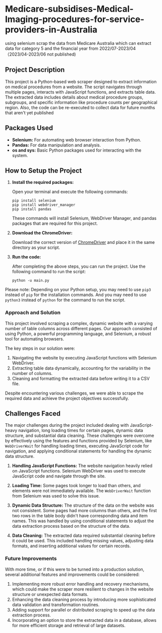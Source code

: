 # Medicare-subsidises-Medical-Imaging-procedures-for-service-providers-in-Australia
using selenium scrap the data from Medicare Australia which can extract data for category 5 and the financial year from 2022/07-2023/04（2023/04-2023/06 not published)

## Project Description

This project is a Python-based web scraper designed to extract information on medical procedures from a website. The script navigates through multiple pages, interacts with JavaScript functions, and extracts table data. The extracted data includes details about medical procedure groups, subgroups, and specific information like procedure counts per geographical region. Also, the code can be re-executed to collect data for future months that aren't yet published

## Packages Used 

- **Selenium:** For automating web browser interaction from Python.
- **Pandas:** For data manipulation and analysis.
- **os and sys:** Basic Python packages used for interacting with the system.

## How to Setup the Project

1. **Install the required packages:**

    Open your terminal and execute the following commands:

    ```shell
    pip install selenium
    pip install webdriver_manager
    pip install pandas
    ```

    These commands will install Selenium, WebDriver Manager, and pandas packages that are required for this project.
   
2. **Download the ChromeDriver:**

    Download the correct version of [ChromeDriver](https://sites.google.com/chromium.org/driver/downloads) and place it in the same directory as your script.

3. **Run the code:**

    After completing the above steps, you can run the project. Use the following command to run the script:

    ```shell
    python -u main.py
    ```

Please note: Depending on your Python setup, you may need to use `pip3` instead of `pip` for the installation commands. And you may need to use `python3` instead of `python` for the command to run the script.




### Approach and Solution

This project involved scraping a complex, dynamic website with a varying number of table columns across different pages. Our approach consisted of using Python, a powerful programming language, and Selenium, a robust tool for automating browsers. 

The key steps in our solution were:

1. Navigating the website by executing JavaScript functions with Selenium WebDriver.
2. Extracting table data dynamically, accounting for the variability in the number of columns.
3. Cleaning and formatting the extracted data before writing it to a CSV file.

Despite encountering various challenges, we were able to scrape the required data and achieve the project objectives successfully.

## Challenges Faced

The major challenges during the project included dealing with JavaScript-heavy navigation, long loading times for certain pages, dynamic data structure, and substantial data cleaning. These challenges were overcome by effectively using the features and functions provided by Selenium, like `WebDriverWait` for handling loading times, executing JavaScript code for navigation, and applying conditional statements for handling the dynamic data structure.

1. **Handling JavaScript Functions:** The website navigation heavily relied on JavaScript functions. Selenium WebDriver was used to execute JavaScript code and navigate through the site.

2. **Loading Time:** Some pages took longer to load than others, and elements were not immediately available. The `WebDriverWait` function from Selenium was used to solve this issue.

3. **Dynamic Data Structure:** The structure of the data on the website was not consistent. Some pages had more columns than others, and the first two rows in the table body didn't have corresponding data and item names. This was handled by using conditional statements to adjust the data extraction process based on the structure of the data.

4. **Data Cleaning:** The extracted data required substantial cleaning before it could be used. This included handling missing values, adjusting data formats, and inserting additional values for certain records.

### Future Improvements

With more time, or if this were to be turned into a production solution, several additional features and improvements could be considered:

1. Implementing more robust error handling and recovery mechanisms, which could make the scraper more resilient to changes in the website structure or unexpected data formats.
2. Enhancing the data cleaning process by introducing more sophisticated data validation and transformation routines.
3. Adding support for parallel or distributed scraping to speed up the data extraction process.
4. Incorporating an option to store the extracted data in a database, allows for more efficient storage and retrieval of large datasets.
